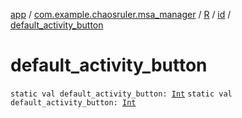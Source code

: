 [app](../../../index.md) / [com.example.chaosruler.msa_manager](../../index.md) / [R](../index.md) / [id](index.md) / [default_activity_button](.)

# default_activity_button

`static val default_activity_button: `[`Int`](https://kotlinlang.org/api/latest/jvm/stdlib/kotlin/-int/index.html)
`static val default_activity_button: `[`Int`](https://kotlinlang.org/api/latest/jvm/stdlib/kotlin/-int/index.html)